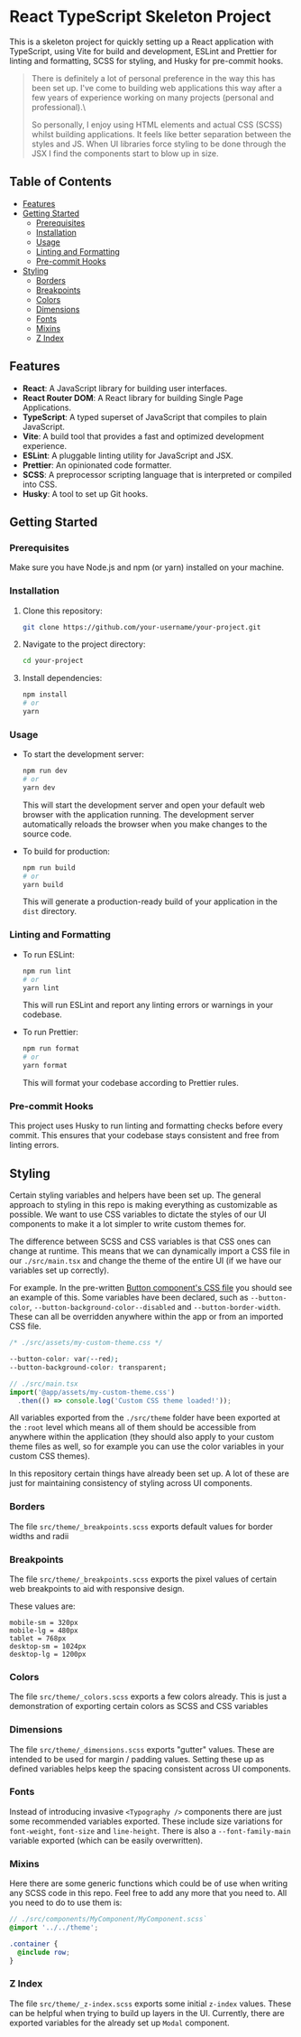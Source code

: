 # React TypeScript Skeleton Project

This is a skeleton project for quickly setting up a React application with TypeScript, using Vite for build and development, ESLint and Prettier for linting and formatting, SCSS for styling, and Husky for pre-commit hooks.

> There is definitely a lot of personal preference in the way this has been set up. I've come to building web applications this way after a few years of experience working on many projects (personal and professional).\
>
> So personally, I enjoy using HTML elements and actual CSS (SCSS) whilst building applications. It feels like better separation between the styles and JS. When UI libraries force styling to be done through the JSX I find the components start to blow up in size.

## Table of Contents

- [Features](#features)
- [Getting Started](#getting-started)
  - [Prerequisites](#prerequisites)
  - [Installation](#installation)
  - [Usage](#usage)
  - [Linting and Formatting](#linting-and-formatting)
  - [Pre-commit Hooks](#pre-commit-hooks)
- [Styling](#styling)
  - [Borders](#borders)
  - [Breakpoints](#breakpoints)
  - [Colors](#colors)
  - [Dimensions](#dimensions)
  - [Fonts](#fonts)
  - [Mixins](#mixins)
  - [Z Index](#z-index)

## Features

- **React**: A JavaScript library for building user interfaces.
- **React Router DOM**: A React library for building Single Page Applications.
- **TypeScript**: A typed superset of JavaScript that compiles to plain JavaScript.
- **Vite**: A build tool that provides a fast and optimized development experience.
- **ESLint**: A pluggable linting utility for JavaScript and JSX.
- **Prettier**: An opinionated code formatter.
- **SCSS**: A preprocessor scripting language that is interpreted or compiled into CSS.
- **Husky**: A tool to set up Git hooks.

## Getting Started

### Prerequisites

Make sure you have Node.js and npm (or yarn) installed on your machine.

### Installation

1. Clone this repository:

   ```bash
   git clone https://github.com/your-username/your-project.git
   ```

2. Navigate to the project directory:

   ```bash
   cd your-project
   ```

3. Install dependencies:

   ```bash
   npm install
   # or
   yarn
   ```

### Usage

- To start the development server:

  ```bash
  npm run dev
  # or
  yarn dev
  ```

  This will start the development server and open your default web browser with the application running. The development server automatically reloads the browser when you make changes to the source code.

- To build for production:

  ```bash
  npm run build
  # or
  yarn build
  ```

  This will generate a production-ready build of your application in the `dist` directory.

### Linting and Formatting

- To run ESLint:

  ```bash
  npm run lint
  # or
  yarn lint
  ```

  This will run ESLint and report any linting errors or warnings in your codebase.

- To run Prettier:

  ```bash
  npm run format
  # or
  yarn format
  ```

  This will format your codebase according to Prettier rules.

### Pre-commit Hooks

This project uses Husky to run linting and formatting checks before every commit. This ensures that your codebase stays consistent and free from linting errors.

## Styling

Certain styling variables and helpers have been set up. The general approach to styling in this repo is making everything as customizable as possible. We want to use CSS variables to dictate the styles of our UI components to make it a lot simpler to write custom themes for.

The difference between SCSS and CSS variables is that CSS ones can change at runtime. This means that we can dynamically import a CSS file in our `./src/main.tsx` and change the theme of the entire UI (if we have our variables set up correctly).

For example. In the pre-written [Button component's CSS file](./src/components/Button/Button.module.scss) you should see an example of this. Some variables have been declared, such as `--button-color`, `--button-background-color--disabled` and `--button-border-width`. These can all be overridden anywhere within the app or from an imported CSS file. 

```css
/* ./src/assets/my-custom-theme.css */

--button-color: var(--red);
--button-background-color: transparent;
```

```ts
// ./src/main.tsx
import('@app/assets/my-custom-theme.css')
  .then(() => console.log('Custom CSS theme loaded!'));
```

All variables exported from the `./src/theme` folder have been exported at the `:root` level which means all of them should be accessible from anywhere within the application (they should also apply to your custom theme files as well, so for example you can use the color variables in your custom CSS themes).

In this repository certain things have already been set up. A lot of these are just for maintaining consistency of styling across UI components.

### Borders

The file `src/theme/_breakpoints.scss` exports default values for border widths and radii

### Breakpoints

The file `src/theme/_breakpoints.scss` exports the pixel values of certain web breakpoints to aid with responsive design.

These values are:

```text
mobile-sm = 320px
mobile-lg = 480px
tablet = 768px
desktop-sm = 1024px
desktop-lg = 1200px
```

### Colors

The file `src/theme/_colors.scss` exports a few colors already. This is just a demonstration of exporting certain colors as SCSS and CSS variables

### Dimensions

The file `src/theme/_dimensions.scss` exports "gutter" values. These are intended to be used for margin / padding values. Setting these up as defined variables helps keep the spacing consistent across UI components.

### Fonts

Instead of introducing invasive `<Typography />` components there are just some recommended variables exported. These include size variations for `font-weight`, `font-size` and `line-height`. There is also a `--font-family-main` variable exported (which can be easily overwritten).

### Mixins

Here there are some generic functions which could be of use when writing any SCSS code in this repo. Feel free to add any more that you need to. All you need to do to use them is:

```scss
// ./src/components/MyComponent/MyComponent.scss`
@import '../../theme';

.container {
  @include row;
}
```

### Z Index

The file `src/theme/_z-index.scss` exports some initial `z-index` values. These can be helpful when trying to build up layers in the UI. Currently, there are exported variables for the already set up `Modal` component.
